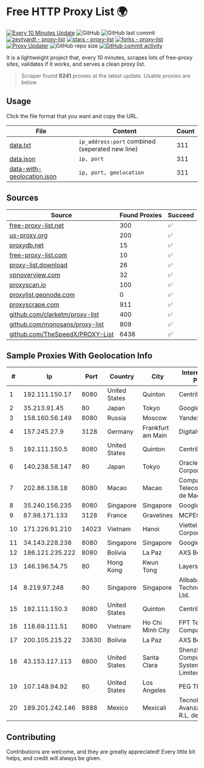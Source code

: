 
# Free HTTP Proxy List 🌍

[![Every 10 Minutes Update](https://github.com/mertguvencli/http-proxy-list/actions/workflows/main.yml/badge.svg?branch=main)](https://github.com/mertguvencli/http-proxy-list/actions/workflows/main.yml)
![GitHub](https://img.shields.io/github/license/mertguvencli/http-proxy-list)
![GitHub last commit](https://img.shields.io/github/last-commit/mertguvencli/http-proxy-list)
[![zevtyardt - proxy-list](https://img.shields.io/static/v1?label=zevtyardt&message=proxy-list&color=blue&logo=github)](https://github.com/zevtyardt/proxy-list "Go to GitHub repo")
[![stars - proxy-list](https://img.shields.io/github/stars/zevtyardt/proxy-list?style=social)](https://github.com/zevtyardt/proxy-list)
[![forks - proxy-list](https://img.shields.io/github/forks/zevtyardt/proxy-list?style=social)](https://github.com/zevtyardt/proxy-list)
[![Proxy Updater](https://github.com/zevtyardt/proxy-list/workflows/Proxy%20Updater/badge.svg)](https://github.com/zevtyardt/proxy-list/actions?query=workflow:"Proxy+Updater")
![GitHub repo size](https://img.shields.io/github/repo-size/zevtyardt/proxy-list)
[![GitHub commit activity](https://img.shields.io/github/commit-activity/m/zevtyardt/proxy-list?logo=commits)](https://github.com/zevtyardt/proxy-list/commits/main)

It is a lightweight project that, every 10 minutes, scrapes lots of free-proxy sites, validates if it works, and serves a clean proxy list.

> Scraper found **9241** proxies at the latest update. Usable proxies are below.

## Usage

Click the file format that you want and copy the URL.

|File|Content|Count|
|----|-------|-----|
|[data.txt](https://raw.githubusercontent.com/mertguvencli/http-proxy-list/main/proxy-list/data.txt)|`ip_address:port` combined (seperated new line)|311|
|[data.json](https://raw.githubusercontent.com/mertguvencli/http-proxy-list/main/proxy-list/data.json)|`ip, port`|311|
|[data-with-geolocation.json](https://raw.githubusercontent.com/mertguvencli/http-proxy-list/main/proxy-list/data-with-geolocation.json)|`ip, port, geolocation`|311|

## Sources

|Source|Found Proxies|Succeed|
|------|-------------|-------|
|[free-proxy-list.net](https://free-proxy-list.net)|300|✅|
|[us-proxy.org](https://www.us-proxy.org)|200|✅|
|[proxydb.net](http://proxydb.net)|15|✅|
|[free-proxy-list.com](https://free-proxy-list.com/?page=&port=&type%5B%5D=http&type%5B%5D=https&up_time=0&search=Search)|10|✅|
|[proxy-list.download](https://www.proxy-list.download/HTTP)|26|✅|
|[vpnoverview.com](https://vpnoverview.com/privacy/anonymous-browsing/free-proxy-servers)|32|✅|
|[proxyscan.io](https://www.proxyscan.io)|100|✅|
|[proxylist.geonode.com](https://proxylist.geonode.com/api/proxy-list?limit=300&page=1&sort_by=lastChecked&sort_type=desc&protocols=http,https)|0|✅|
|[proxyscrape.com](https://api.proxyscrape.com/v2/?request=displayproxies&protocol=http&timeout=10000&country=all&ssl=all&anonymity=all)|911|✅|
|[github.com/clarketm/proxy-list](https://raw.githubusercontent.com/clarketm/proxy-list/master/proxy-list-raw.txt)|400|✅|
|[github.com/monosans/proxy-list](https://raw.githubusercontent.com/monosans/proxy-list/main/proxies/http.txt)|809|✅|
|[github.com/TheSpeedX/PROXY-List](https://raw.githubusercontent.com/TheSpeedX/PROXY-List/master/http.txt)|6438|✅|


## Sample Proxies With Geolocation Info

|#|Ip|Port|Country|City|Internet Service Provider|
|-|--|----|-------|----|-------------------------|
|1|192.111.150.17|8080|United States|Quinton|Centrilogic|
|2|35.213.91.45|80|Japan|Tokyo|Google LLC|
|3|158.160.56.149|8080|Russia|Moscow|Yandex.Cloud LLC|
|4|157.245.27.9|3128|Germany|Frankfurt am Main|DigitalOcean, LLC|
|5|192.111.150.5|8080|United States|Quinton|Centrilogic|
|6|140.238.58.147|80|Japan|Tokyo|Oracle Corporation|
|7|202.86.138.18|8080|Macao|Macao|Companhia de Telecomunicacoes de Macau|
|8|35.240.156.235|8080|Singapore|Singapore|Google LLC|
|9|87.98.171.133|3128|France|Gravelines|MCPECloud SAS|
|10|171.226.91.210|14023|Vietnam|Hanoi|Viettel Corporation|
|11|34.143.228.238|8080|Singapore|Singapore|Google LLC|
|12|186.121.235.222|8080|Bolivia|La Paz|AXS Bolivia S. A.|
|13|146.196.54.75|80|Hong Kong|Kwun Tong|Layerstack Limited|
|14|8.219.97.248|80|Singapore|Singapore|Alibaba (US) Technology Co., Ltd.|
|15|192.111.150.3|8080|United States|Quinton|Centrilogic|
|16|118.69.111.51|8080|Vietnam|Ho Chi Minh City|FPT Telecom Company|
|17|200.105.215.22|33630|Bolivia|La Paz|AXS Bolivia S. A.|
|18|43.153.117.113|8800|United States|Santa Clara|Shenzhen Tencent Computer Systems Company Limited|
|19|107.148.94.92|80|United States|Los Angeles|PEG TECH INC|
|20|189.201.242.146|8888|Mexico|Mexicali|Tecnologías Avanzadas S. de R.L. de C.V.|



## Contributing

Contributions are welcome, and they are greatly appreciated! Every
little bit helps, and credit will always be given.

